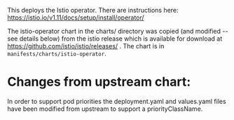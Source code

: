
This deploys the Istio operator. There are instructions here:
https://istio.io/v1.11/docs/setup/install/operator/

The istio-operator chart in the charts/ directory was copied (and modified -- see
details below) from the istio release which is available for download at
https://github.com/istio/istio/releases/ .
The chart is in `manifests/charts/istio-operator`.

# Changes from upstream chart:

In order to support pod priorities the deployment.yaml and values.yaml files
have been modified from upstream to support a priorityClassName.
